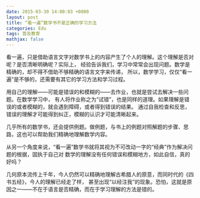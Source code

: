 ```yaml
---
date: 2015-03-30 14:00:03 +0800
layout: post
title: “看一遍”数学书不是正确的学习方法
categories: Edu
tags: 普及教育
mathjax: false
---
```


看一遍，只是借助语言文字对数学书上的内容产生了个人的理解。这个理解是否对呢？是否清晰明确呢？实际上，
经验告诉我们，学习中常常会出现问题。数学是精确的，却不得不借助不够精确的语言文字来传递，
所以，数学学习，仅仅“看一遍”是不够的，还需要有其它的学习方法和学习过程。

用自己的理解——可能是错误的和模糊的——去作业，也就是尝试去解决一些问题。在数学学习中，
有人将作业称之为“试错”，也是同样的道理。如果理解是错误的或者模糊的，就会遇到障碍，或者得到错误的结果。
通过自我检查和反思，错误的理解才可能得到纠正，模糊的认识才可能清晰起来。

几乎所有的数学书，还会提供例题。做例题，与书上的例题对照解题的步骤、思路，这也可以帮助我们精确地理解数学内容。

从另一个角度来说，“看一遍”数学书就将其视为不可改动一字的“经典”作为解决问题的根据，固执于自己对
数学的理解没有任何错误和模糊地方，如此自信，真的好吗？

几何原本流传上千年，今人仍然可以精确地理解古希腊人的原意，而同时代的《四书五经》，今人的理解已经走了样，
甚至出现“以经注我”的现象。恐怕，这就是原因之一——不在于语言是否精确，而在于学习理解的方法是错的。

